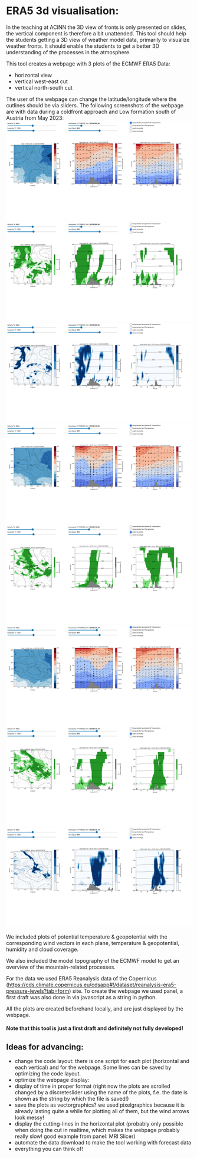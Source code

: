 # ERA5 3d visualisation:
In the teaching at ACINN the 3D view of fronts is only presented on slides, the vertical component is 
therefore a bit unattended. This tool should help the students getting a 3D view of weather model data, 
primarily to visualize weather fronts. It should enable the students to get a better 3D understanding 
of the processes in the atmosphere.

This tool creates a webpage with 3 plots of the ECMWF ERA5 Data: 
-  horizontal view
-  vertical west-east cut
-  vertical north-south cut

The user of the webpage can change the latitude/longitude where the cutlines should be via sliders.
The following screenshots of the webpage are with data during a coldfront approach and Low formation 
south of Austria from May 2023:
![Alt text](/screenshots/temp2.png?raw=true "advancing cold front to austria 09.05. 06:00")
![Alt text](/screenshots/hum2.png?raw=true "humidity chart 09.05. 06:00")
![Alt text](/screenshots/cloud2.png?raw=true "cloud cover chart 09.05. 06:00")
![Alt text](/screenshots/temp3.png?raw=true "pot temp&geopotential 10.05. 00:00")
![Alt text](/screenshots/hum3.png?raw=true "humidity chart 09.05. 06:00")
![Alt text](/screenshots/temp4.png?raw=true "pot temp&geopotential 10.05. 00:00")
![Alt text](/screenshots/hum4.png?raw=true "humidity chart 09.05. 06:00")
![Alt text](/screenshots/cloud4.png?raw=true "cloud cover chart 09.05. 06:00")


We included plots of potential temperature & geopotential with the corresponding wind vectors 
in each plane, temperature & geopotential, humidity and cloud coverage.

We also included the model topography of the ECMWF model to get an overview of the
mountain-related processes. 

For the data we used ERA5 Reanalysis data of the Copernicus (https://cds.climate.copernicus.eu/cdsapp#!/dataset/reanalysis-era5-pressure-levels?tab=form)
site. To create the webpage we used panel, a first draft was also done in via javascript as a string in python.

All the plots are created beforehand locally, and are just displayed by the webpage.

#### Note that this tool is just a first draft and definitely not fully developed!


## Ideas for advancing:
- change the code layout: there is one script for each plot (horizontal and each vertical) and for the webpage. Some lines
can be saved by optimizing the code layout.
- optimize the webpage display: 
- display of time in proper format (right now the plots are scrolled changed by a discreteslider
using the name of the plots, f.e. the date is shown as the string by which the file is saved!)
- save the plots as vectorgraphics? we used pixelgraphics because it is already lasting quite a while for plotting all of them,
 but the wind arrows look messy!
- display the cutting-lines in the horizontal plot (probably only possible when doing the cut in realtime, 
which makes the webpage probably really slow! good example from panel: MRI Slicer)
- automate the data download to make the tool working with forecast data
- everything you can think of!


